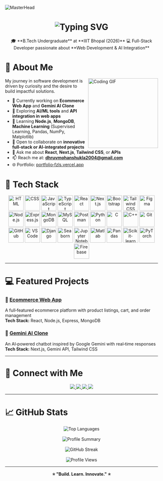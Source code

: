 ![MasterHead](https://capsule-render.vercel.app/api?type=waving&color=gradient&text=Hello!&height=100&section=header)

<h1 align="center">
  <img src="https://readme-typing-svg.herokuapp.com/?font=Righteous&size=35&center=true&vCenter=true&width=500&height=70&duration=4000&lines=Hi+There!+👋;+I'm+Dhruv+Mohan+Shukla!" alt="Typing SVG" />
</h1>

<div align="center">
🎓 **B.Tech Undergraduate** at **IIIT Bhopal (2026)**  
💻 Full-Stack Developer passionate about **Web Development & AI Integration**  
</div>



# 🚀 About Me

<div align="left">
  <img align="right" src="https://media4.giphy.com/media/VbnUQpnihPSIgIXuZv/200w.gif" alt="Coding GIF" width="230" />

My journey in software development is driven by curiosity and the desire to build impactful solutions.

- 🔭 Currently working on **Ecommerce Web App** and **Gemini AI Clone**  
- 🤖 Exploring **AI/ML tools** and **API integration in web apps**  
- 🌱 Learning **Node.js**, **MongoDB**, **Machine Learning** (Supervised Learning, Pandas, NumPy, Matplotlib)  
- 👯 Open to collaborate on **innovative full‑stack or AI‑integrated projects**  
- 💬 Ask me about **React**, **Next.js**, **Tailwind CSS**, or **APIs**  
- 📫 Reach me at: **dhruvmohanshukla2004@gmail.com**  
- 🌐 Portfolio: [portfolio‑fzls.vercel.app](https://portfolio-fzls.vercel.app)  
</div>



# 🧰 Tech Stack

<div align="center">
  <img width="50" src="https://raw.githubusercontent.com/marwin1991/profile-technology-icons/refs/heads/main/icons/html.png" title="HTML"/>
  <img width="50" src="https://raw.githubusercontent.com/marwin1991/profile-technology-icons/refs/heads/main/icons/css.png" title="CSS"/>
  <img width="50" src="https://raw.githubusercontent.com/marwin1991/profile-technology-icons/refs/heads/main/icons/javascript.png" title="JavaScript"/>
  <img width="50" src="https://raw.githubusercontent.com/marwin1991/profile-technology-icons/refs/heads/main/icons/typescript.png" title="TypeScript"/>
  <img width="50" src="https://upload.wikimedia.org/wikipedia/commons/a/a7/React-icon.svg" title="React"/>
  <img width="50" src="https://raw.githubusercontent.com/marwin1991/profile-technology-icons/refs/heads/main/icons/next_js.png" title="Next.js"/>
  <img width="50" src="https://upload.wikimedia.org/wikipedia/commons/b/b2/Bootstrap_logo.svg" title="Bootstrap"/>
  <img width="50" src="https://upload.wikimedia.org/wikipedia/commons/d/d5/Tailwind_CSS_Logo.svg" title="Tailwind CSS"/>
  <img width="50" src="https://logowik.com/content/uploads/images/figma.jpg" title="Figma"/>
  <img width="50" src="https://upload.wikimedia.org/wikipedia/commons/d/d9/Node.js_logo.svg" title="Node.js"/>
  <img width="50" src="https://upload.wikimedia.org/wikipedia/commons/6/64/Expressjs.png" title="Express.js"/>
  <img width="50" src="https://raw.githubusercontent.com/marwin1991/profile-technology-icons/refs/heads/main/icons/mongodb.png" title="MongoDB"/>
  <img width="50" src="https://1000logos.net/wp-content/uploads/2020/08/MySQL-Logo.jpg" title="MySQL"/>
  <img width="50" src="https://raw.githubusercontent.com/marwin1991/profile-technology-icons/refs/heads/main/icons/postman.png" title="Postman"/>
  <img width="50" src="https://raw.githubusercontent.com/marwin1991/profile-technology-icons/refs/heads/main/icons/python.png" title="Python"/>
  <img width="50" src="https://raw.githubusercontent.com/marwin1991/profile-technology-icons/refs/heads/main/icons/c.png" title="C"/>
  <img width="50" src="https://raw.githubusercontent.com/marwin1991/profile-technology-icons/refs/heads/main/icons/c++.png" title="C++"/>
  <img width="50" src="https://raw.githubusercontent.com/marwin1991/profile-technology-icons/refs/heads/main/icons/git.png" title="Git"/>
  <img width="50" src="https://raw.githubusercontent.com/marwin1991/profile-technology-icons/refs/heads/main/icons/github.png" title="GitHub"/>
  <img width="50" src="https://raw.githubusercontent.com/marwin1991/profile-technology-icons/refs/heads/main/icons/visual_studio_code.png" title="VS Code"/>
  <img width="50" src="https://www.svgrepo.com/show/353657/django-icon.svg" title="Django"/>
  <img width="50" src="https://avatars.githubusercontent.com/u/22799945?s=200&v=4" title="Seaborn"/>
  <img width="50" src="https://raw.githubusercontent.com/marwin1991/profile-technology-icons/refs/heads/main/icons/jupyter_notebook.png" title="Jupyter Notebook"/>
  <img width="50" src="https://upload.wikimedia.org/wikipedia/commons/2/21/Matlab_Logo.png" title="Matlab"/>
  <img width="50" src="https://pandas.pydata.org/static/img/pandas_mark.svg" title="Pandas"/>
  <img width="50" src="https://upload.wikimedia.org/wikipedia/commons/0/05/Scikit_learn_logo_small.svg" title="Scikit-learn"/>
  <img width="50" src="https://upload.wikimedia.org/wikipedia/commons/1/10/PyTorch_logo_icon.svg" title="PyTorch"/>
  <img width="50" src="https://firebase.google.com/downloads/brand-guidelines/PNG/logo-logomark.png" title="Firebase"/>
</div>

---

# 💻 Featured Projects

### 🛒 [Ecommerce Web App](https://project-12-3.onrender.com/)  
A full‑featured ecommerce platform with product listings, cart, and order management  
**Tech Stack:** React, Node.js, Express, MongoDB

### 🤖 [Gemini AI Clone](https://gemini-clone-tawny-ten.vercel.app/)  
An AI‑powered chatbot inspired by Google Gemini with real‑time responses  
**Tech Stack:** Next.js, Gemini API, Tailwind CSS

---

# 🤝 Connect with Me

<p align="center">
  <a href="https://www.linkedin.com/in/dhruvmohanshukla" target="_blank">
    <img src="https://img.shields.io/badge/LinkedIn-%230077B5.svg?style=for-the-badge&logo=linkedin&logoColor=white"/>
  </a>
  <a href="mailto:dhruvmohanshukla2004@gmail.com">
    <img src="https://img.shields.io/badge/Gmail-D14836?style=for-the-badge&logo=gmail&logoColor=white"/>
  </a>
  <a href="https://www.leetcode.com/dhruv_2_1234" target="_blank">
    <img src="https://img.shields.io/badge/LeetCode-FFA116?style=for-the-badge&logo=leetcode&logoColor=black"/>
  </a>
  <a href="https://kaggle.com/dhruvmohanshukla" target="_blank">
    <img src="https://img.shields.io/badge/Kaggle-20BEFF?style=for-the-badge&logo=kaggle&logoColor=white"/>
  </a>
</p>

---

# 📈 GitHub Stats

<div align="center">
  <img src="https://github-readme-stats.vercel.app/api/top-langs?username=dhruvmohan867&layout=compact&theme=tokyonight" alt="Top Languages" />
  <br/><br/>
  <img src="https://github-profile-summary-cards.vercel.app/api/cards/profile-details?username=dhruvmohan867&theme=tokyonight" alt="Profile Summary" />
  <br/><br/>
  <img src="https://streak-stats.demolab.com?user=dhruvmohan867&theme=tokyonight&border_radius=10" alt="GitHub Streak" />
  <br/><br/>
  <img src="https://komarev.com/ghpvc/?username=dhruvmohan867&style=flat-square&color=blue" alt="Profile Views" />
</div>

---

<p align="center"><strong>⭐️ "Build. Learn. Innovate." ⭐️</strong></p>
